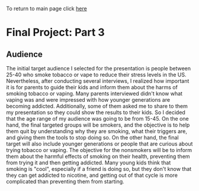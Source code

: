 To return to main page click [here](https://sbohljop.github.io/portfolio/) <br>

# Final Project: Part 3

## Audience
The initial target audience I selected for the presentation is people between 25-40 who smoke tobacco or vape to reduce their stress levels in the US. Nevertheless, after conducting several interviews, I realized how important it is for parents to guide their kids and inform them about the harms of smoking tobacco or vaping. Many parents interviewed didn't know what vaping was and were impressed with how younger generations are becoming addicted. Additionally, some of them asked me to share to them my presentation so they could show the results to their kids. So I decided that the age range of my audience was going to be from 15-45.
On the one hand, the final targeted groups will be smokers, and the objective is to help them quit by understanding why they are smoking, what their triggers are, and giving them the tools to stop doing so. On the other hand, the final target will also include younger generations or people that are curious about trying tobacco or vaping. The objective for the nonsmokers will be to inform them about the harmful effects of smoking on their health, preventing them from trying it and then getting addicted. Many young kids think that smoking is "cool", especially if a friend is doing so, but they don't know that they can get addicted to nicotine, and getting out of that cycle is more complicated than preventing them from starting. 
